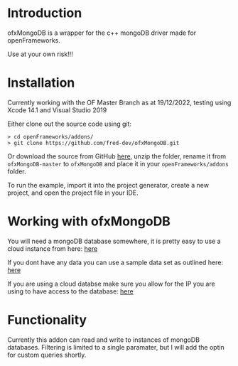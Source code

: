 # Introduction

ofxMongoDB is a wrapper for the c++ mongoDB driver made for openFrameworks.

Use at your own risk!!!


# Installation

Currently working with the OF Master Branch as at 19/12/2022, testing using Xcode 14.1 and Visual Studio 2019


Either clone out the source code using git:

    > cd openFrameworks/addons/
    > git clone https://github.com/fred-dev/ofxMongoDB.git
    
Or download the source from GitHub [here](https://github.com/fred-dev/ofxMongoDB.zip), unzip the folder, rename it from `ofxMongoDB-master` to `ofxMongoDB` and place it in your `openFrameworks/addons` folder.

To run the example, import it into the project generator, create a new project, and open the project file in your IDE.


# Working with ofxMongoDB

You will need a mongoDB database somewhere, it is pretty easy to use a cloud instance from here: [here](https://www.mongodb.com/cloud/atlas/)

If you dont have any data you can use a sample data set as outlined here: [here](https://www.mongodb.com/basics/sample-database)

If you are using a cloud databse make sure you allow for the IP you are using to have access to the database: [here](https://www.mongodb.com/docs/atlas/security/ip-access-list/)


# Functionality

Currently this addon can read and write to instances of mongoDB databases. Filtering is limited to a single paramater, but I will add the optin for custom queries shortly.



